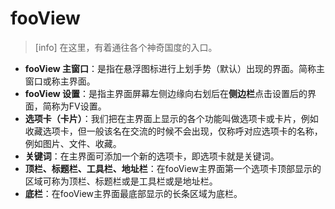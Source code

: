 # fooView

> \[info\] 在这里，有着通往各个神奇国度的入口。

* **fooView 主窗口**：是指在悬浮图标进行上划手势（默认）出现的界面。简称主窗口或称主界面。
* **fooView 设置**：是指主界面屏幕左侧边缘向右划后在**侧边栏**点击设置后的界面，简称为FV设置。
* **选项卡（卡片）**：我们把在主界面上显示的各个功能叫做选项卡或卡片，例如收藏选项卡，但一般该名在交流的时候不会出现，仅称呼对应选项卡的名称，例如图片、文件、收藏。
* **关键词**：在主界面可添加一个新的选项卡，即选项卡就是关键词。
* **顶栏、标题栏、工具栏、地址栏**：在fooView主界面第一个选项卡顶部显示的区域可称为顶栏、标题栏或是工具栏或是地址栏。
* **底栏**：在fooView主界面最底部显示的长条区域为底栏。

